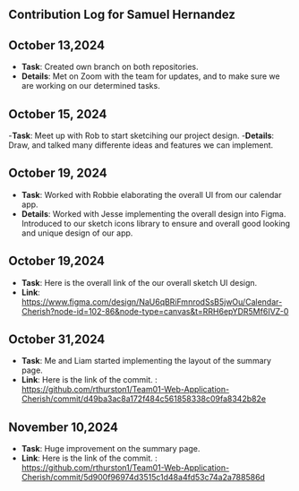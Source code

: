 ## Contribution Log for Samuel Hernandez

## October 13,2024

- **Task**: Created own branch on both repositories. 
- **Details**: Met on Zoom with the team for updates, and to make sure we are working on our determined tasks.

## October 15, 2024

-**Task**: Meet up with Rob to start sketcihing our project design. -**Details**: Draw, and talked many differente ideas and features we can implement.

## October 19, 2024
- **Task**: Worked with Robbie elaborating the overall UI from our calendar app.  
- **Details**: Worked with Jesse implementing the overall design into Figma. Introduced to our sketch icons library to ensure and overall good looking and unique design of our app.


## October 19,2024 
- **Task**: Here is the overall link of the our overall sketch UI design. 
- **Link**: https://www.figma.com/design/NaU6qBRiFmnrodSsB5jwOu/Calendar-Cherish?node-id=102-86&node-type=canvas&t=RRH6epYDR5Mf6IVZ-0



## October 31,2024
- **Task**: Me and Liam started implementing the layout of the summary page.
- **Link**: Here is the link of the commit. : https://github.com/rthurston1/Team01-Web-Application-Cherish/commit/d49ba3ac8a172f484c561858338c09fa8342b82e 



## November 10,2024
- **Task**: Huge improvement on the summary page.
- **Link**: Here is the link of the commit. : https://github.com/rthurston1/Team01-Web-Application-Cherish/commit/5d900f96974d3515c1d48a4fd53c74a2a788586d 
